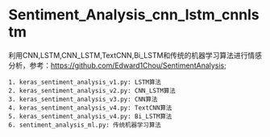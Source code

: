 # Sentiment_Analysis_cnn_lstm_cnnlstm
利用CNN,LSTM,CNN_LSTM,TextCNN,Bi_LSTM和传统的机器学习算法进行情感分析，参考：https://github.com/Edward1Chou/SentimentAnalysis;

    1. keras_sentiment_analysis_v1.py: LSTM算法
    2. keras_sentiment_analysis_v2.py: CNN_LSTM算法
    3. keras_sentiment_analysis_v3.py: CNN算法  
    4. keras_sentiment_analysis_v4.py: TextCNN算法  
    5. keras_sentiment_analysis_v4.py: Bi_LSTM算法 
    6. sentiment_analysis_ml.py: 传统机器学习算法  
